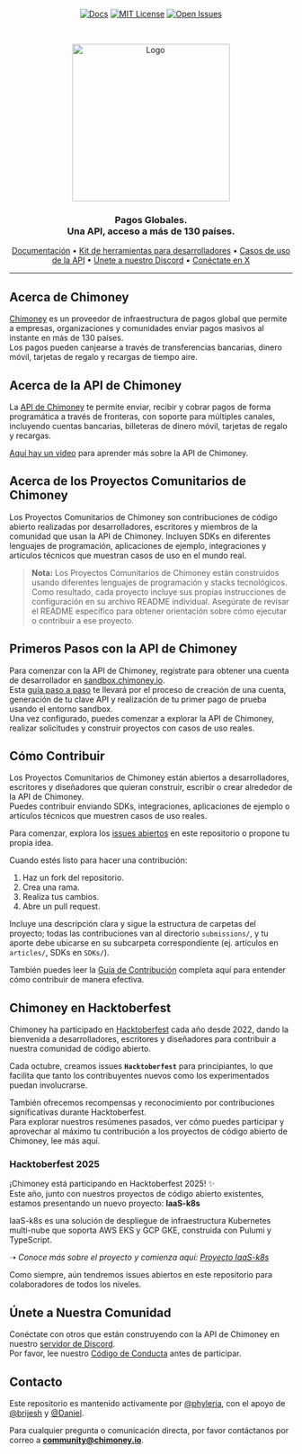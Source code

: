 <div align="center">
  
[![Docs](https://img.shields.io/badge/docs-chimoney.readme.io-blue)](https://chimoney.readme.io/reference/introduction)
[![MIT License](https://img.shields.io/badge/license-MIT-green)](https://github.com/Chimoney/chimoney-community-projects?tab=MIT-1-ov-file)
[![Open Issues](https://img.shields.io/github/issues/Chimoney/chimoney-community-projects)](https://github.com/Chimoney/chimoney-community-projects/issues)

</div>

&nbsp;

<div align="center" id="initial">
  <a href="https://chimoney.io/" target="_blank">
  <picture>
    <img src="https://chimoney.io/assets/icons/chimoney-purple-logo.svg" width="280" alt="Logo"/>
  </picture>
  </a>
</div>

<h3 align="center">
  Pagos Globales.  
  <br/>
  Una API, acceso a más de 130 países. <br/>
</h3>

<div align="center">
  
  [Documentación](https://chimoney.readme.io/reference/introduction) • [Kit de herramientas para desarrolladores](https://chimoney.io/toolkit/) • [Casos de uso de la API](https://chimoney.io/api-use-cases/) • [Únete a nuestro Discord](https://discord.gg/TsyKnzT4qV) • [Conéctate en X](https://x.com/chimoney_io)
  
</div>

---

## Acerca de Chimoney

[Chimoney](https://chimoney.io/) es un proveedor de infraestructura de pagos global que permite a empresas, organizaciones y comunidades enviar pagos masivos al instante en más de 130 países.  
Los pagos pueden canjearse a través de transferencias bancarias, dinero móvil, tarjetas de regalo y recargas de tiempo aire.

## Acerca de la API de Chimoney

La [API de Chimoney](https://chimoney.readme.io/reference/introduction) te permite enviar, recibir y cobrar pagos de forma programática a través de fronteras, con soporte para múltiples canales, incluyendo cuentas bancarias, billeteras de dinero móvil, tarjetas de regalo y recargas.

[Aquí hay un video](https://www.youtube.com/watch?v=VItvZbPH9cU&t=4s) para aprender más sobre la API de Chimoney.

## Acerca de los Proyectos Comunitarios de Chimoney

Los Proyectos Comunitarios de Chimoney son contribuciones de código abierto realizadas por desarrolladores, escritores y miembros de la comunidad que usan la API de Chimoney. Incluyen SDKs en diferentes lenguajes de programación, aplicaciones de ejemplo, integraciones y artículos técnicos que muestran casos de uso en el mundo real.

> **Nota:** Los Proyectos Comunitarios de Chimoney están construidos usando diferentes lenguajes de programación y stacks tecnológicos. Como resultado, cada proyecto incluye sus propias instrucciones de configuración en su archivo README individual. Asegúrate de revisar el README específico para obtener orientación sobre cómo ejecutar o contribuir a ese proyecto.

## Primeros Pasos con la API de Chimoney

Para comenzar con la API de Chimoney, regístrate para obtener una cuenta de desarrollador en [sandbox.chimoney.io](https://sandbox.chimoney.io).  
Esta [guía paso a paso](https://www.loom.com/share/436303eb69c44f0d9757ea0c655bed89?sid=b6a0f661-721c-4731-9873-ae6f2d25780) te llevará por el proceso de creación de una cuenta, generación de tu clave API y realización de tu primer pago de prueba usando el entorno sandbox.  
Una vez configurado, puedes comenzar a explorar la API de Chimoney, realizar solicitudes y construir proyectos con casos de uso reales.

## Cómo Contribuir

Los Proyectos Comunitarios de Chimoney están abiertos a desarrolladores, escritores y diseñadores que quieran construir, escribir o crear alrededor de la API de Chimoney.  
Puedes contribuir enviando SDKs, integraciones, aplicaciones de ejemplo o artículos técnicos que muestren casos de uso reales.  

Para comenzar, explora los [issues abiertos](https://github.com/Chimoney/chimoney-community-projects/issues) en este repositorio o propone tu propia idea.  

Cuando estés listo para hacer una contribución:  
1. Haz un fork del repositorio.  
2. Crea una rama.  
3. Realiza tus cambios.  
4. Abre un pull request.  

Incluye una descripción clara y sigue la estructura de carpetas del proyecto; todas las contribuciones van al directorio `submissions/`, y tu aporte debe ubicarse en su subcarpeta correspondiente (ej. artículos en `articles/`, SDKs en `SDKs/`).  

También puedes leer la [Guía de Contribución](/CONTRIBUTING.md) completa aquí para entender cómo contribuir de manera efectiva.

## Chimoney en Hacktoberfest

Chimoney ha participado en [Hacktoberfest](https://hacktoberfest.com/) cada año desde 2022, dando la bienvenida a desarrolladores, escritores y diseñadores para contribuir a nuestra comunidad de código abierto.  

Cada octubre, creamos issues **`Hacktoberfest`** para principiantes, lo que facilita que tanto los contribuyentes nuevos como los experimentados puedan involucrarse.  

También ofrecemos recompensas y reconocimiento por contribuciones significativas durante Hacktoberfest.  
Para explorar nuestros resúmenes pasados, ver cómo puedes participar y aprovechar al máximo tu contribución a los proyectos de código abierto de Chimoney, lee más aquí.

### Hacktoberfest 2025  
¡Chimoney está participando en Hacktoberfest 2025! ✨  
Este año, junto con nuestros proyectos de código abierto existentes, estamos presentando un nuevo proyecto: **IaaS-k8s**

IaaS-k8s es una solución de despliegue de infraestructura Kubernetes multi-nube que soporta AWS EKS y GCP GKE, construida con Pulumi y TypeScript.  

➝ _Conoce más sobre el proyecto y comienza aquí:_ [_Proyecto IaaS-k8s_](https://github.com/Chimoney/Iaas)

Como siempre, aún tendremos issues abiertos en este repositorio para colaboradores de todos los niveles.

## Únete a Nuestra Comunidad

Conéctate con otros que están construyendo con la API de Chimoney en nuestro [servidor de Discord](https://discord.gg/TsyKnzT4qV).  
Por favor, lee nuestro [Código de Conducta](https://github.com/Chimoney/chimoney-community-projects/blob/main/CODE_OF_CONDUCT.md) antes de participar.

## Contacto

Este repositorio es mantenido activamente por [@phyleria](https://github.com/phyleria), con el apoyo de [@brijesh](https://github.com/brijeshthummar02) y [@Daniel](https://github.com/Danbaba1).  

Para cualquier pregunta o comunicación directa, por favor contáctanos por correo a **community@chimoney.io**.
